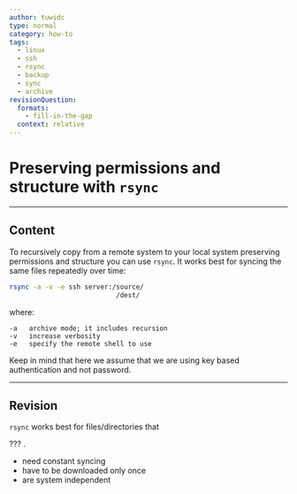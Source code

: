 ```yaml
---
author: tuwidc
type: normal
category: how-to
tags:
  - linux
  - ssh
  - rsync
  - backup
  - sync
  - archive
revisionQuestion:
  formats:
    - fill-in-the-gap
  context: relative
---
```


# Preserving permissions and structure with `rsync`


---

## Content

To recursively copy from a remote system to your local system preserving permissions and structure you can use `rsync`. It works best for syncing the same files repeatedly over time:

```bash
rsync -a -v -e ssh server:/source/
                           /dest/
```

where:

```plain-text
-a   archive mode; it includes recursion
-v   increase verbosity
-e   specify the remote shell to use
```

Keep in mind that here we assume that we are using key based authentication and not password.


---

## Revision

`rsync` works best for files/directories that 

??? . 

- need constant syncing
- have to be downloaded only once
- are system independent
